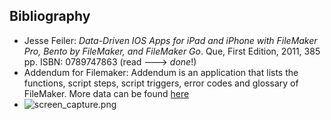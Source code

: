 ## Bibliography
* Jesse Feiler:  *Data-Driven IOS Apps for iPad and iPhone with FileMaker Pro, Bento by FileMaker, and FileMaker Go*. Que, First Edition, 2011, 385 pp. ISBN: 0789747863 (read ---> *done*!)
* Addendum for Filemaker: Addendum is an application that lists the functions, script steps, script triggers, error codes and glossary of FileMaker. More data can be found [here](https://apps.apple.com/es/app/addendum-for-filemaker/id1076169380)
* ![screen_capture.png](https://bitbucket.org/repo/nk7jA86/images/3140685935-626x0w.png)
